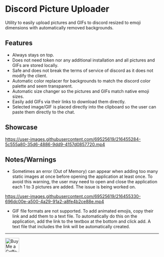 
# Discord Picture Uploader

Utility to easily upload pictures and GIFs to discord resized to emoji dimensions with automatically removed backgrounds.
   

## Features
- Always stays on top.
- Does not need token nor any additional installation and all pictures and GIFs are stored locally. 
- Safe and does not break the terms of service of discord as it does not modify the client.
- Automatic color replacer for backgrounds to match the discord color palette and seem transparent.
- Automatic size changer so the pictures and GIFs match native emoji sizes. 
- Easily add GIFs via their links to download them directly.
- Selected image/GIF is placed directly into the clipboard so the user can paste them directly to the chat.




## Showcase

https://user-images.githubusercontent.com/69525619/216455284-5c555a80-35d6-4886-9dd9-4157d0857720.mp4


## Notes/Warnings
- Sometimes an error (Out of Memory) can appear when adding too many static images at once before opening the application at least once. To avoid this warning, the user may need to open and close the application each 1 to 3 pictures are added. The issue is being worked on.

https://user-images.githubusercontent.com/69525619/216455330-696dc00e-a500-4a29-91a2-a8fe4b2ce88e.mp4

- GIF file formats are not supported. To add animated emojis, copy their link and add them to a text file. To automatically do this on the application, add the link to the textbox at the bottom and click add. A text file that includes the link will be automatically created.

___
<a href='https://ko-fi.com/ahmedsherif1' target='_blank'><img height='35' style='border:0px;height:46px;' src='https://az743702.vo.msecnd.net/cdn/kofi3.png?v=0' border='0' alt='Buy Me a Coffee at ko-fi.com' />
